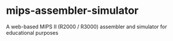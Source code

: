 # mips-assembler-simulator
A web-based MIPS II (R2000 / R3000) assembler and simulator for educational purposes
